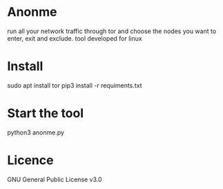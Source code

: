 # Anonme
run all your network traffic through tor and choose the nodes you want to enter, exit and exclude. tool developed for linux

# Install
sudo apt install tor
pip3 install -r requiments.txt

# Start the tool 
python3 anonme.py

# Licence 
GNU General Public License v3.0
